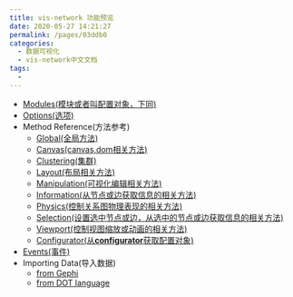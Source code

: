 ```yaml
---
title: vis-network 功能预览
date: 2020-05-27 14:21:27
permalink: /pages/03ddb0
categories: 
  - 数据可视化
  - vis-network中文文档
tags: 
  - 
---
```

- [Modules(模块或者叫配置对象，下同)](https://visjs.github.io/vis-network/docs/network/#modules)
- [Options(选项)](https://visjs.github.io/vis-network/docs/network/#options)
- Method Reference(方法参考)
    - [Global(全局方法)](https://visjs.github.io/vis-network/docs/network/#methodGlobal)
    - [Canvas(canvas,dom相关方法)](https://visjs.github.io/vis-network/docs/network/#methodCanvas)
    - [Clustering(集群)](https://visjs.github.io/vis-network/docs/network/#methodClustering)
    - [Layout(布局相关方法)](https://visjs.github.io/vis-network/docs/network/#methodLayout)
    - [Manipulation(可视化编辑相关方法)](https://visjs.github.io/vis-network/docs/network/#methodManipulation)
    - [Information(从节点或边获取信息的相关方法)](https://visjs.github.io/vis-network/docs/network/#methodInformation)
    - [Physics(控制关系图物理表现的相关方法)](https://visjs.github.io/vis-network/docs/network/#methodPhysics)
    - [Selection(设置选中节点或边，从选中的节点或边获取信息的相关方法)](https://visjs.github.io/vis-network/docs/network/#methodSelection)
    - [Viewport(控制视图缩放或动画的相关方法)](https://visjs.github.io/vis-network/docs/network/#methodViewport)
    - [Configurator(从**configurator**获取配置对象)](https://visjs.github.io/vis-network/docs/network/#methodConfigurator)
- [Events(事件)](https://visjs.github.io/vis-network/docs/network/#Events)
- Importing Data(导入数据)
    - [from Gephi](https://visjs.github.io/vis-network/docs/network/#importGephi)
    - [from DOT language](https://visjs.github.io/vis-network/docs/network/#importDot)